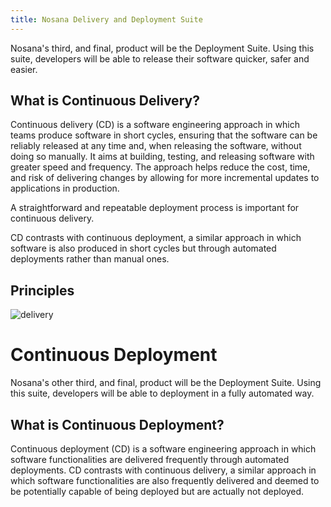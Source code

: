 ```yaml
---
title: Nosana Delivery and Deployment Suite
---
```


Nosana's  third, and final, product will be the Deployment Suite.
Using this suite, developers will be able to release their software quicker, safer and easier.

## What is Continuous Delivery?

Continuous delivery (CD) is a software engineering approach in which teams produce software in short cycles, 
ensuring that the software can be reliably released at any time and, when releasing the software, 
without doing so manually.
It aims at building, testing, and releasing software with greater speed and frequency.
The approach helps reduce the cost, time, and risk of delivering changes by allowing for more incremental 
updates to applications in production.

A straightforward and repeatable deployment process is important for continuous delivery.

CD contrasts with continuous deployment, a similar approach in which software is also produced in short cycles 
but through automated deployments rather than manual ones.

## Principles

![delivery](~@assets/delivery.png)

# Continuous Deployment <Badge text="alpha" type="error"/>

Nosana's other third, and final, product will be the Deployment Suite.
Using this suite, developers will be able to deployment in a fully automated way.

## What is Continuous Deployment?

Continuous deployment (CD) is a software engineering approach in which software functionalities are
delivered frequently through automated deployments.
CD contrasts with continuous delivery, a similar approach in which software functionalities are also frequently
delivered and deemed to be potentially capable of being deployed but are actually not deployed.
